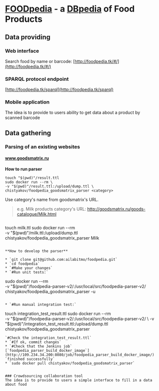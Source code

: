 # [FOODpedia](foodpedia.tk) - a [DBpedia](http://dbpedia.org/) of Food Products
## Data providing
### Web interface
Search food by name or barcode: [http://foodpedia.tk/#/](http://foodpedia.tk/#/)
### SPARQL protocol endpoint
[http://foodpedia.tk/sparql](http://foodpedia.tk/sparql)
### Mobile application
The idea is to provide to users ability to get data about a product by scanned barcode

## Data gathering
### Parsing of an existing websites
#### www.goodsmatrix.ru
**How to run parser**

```
touch "$(pwd)"/result.ttl
sudo docker run --rm \
-v "$(pwd)"/result.ttl:/upload/dump.ttl \
chistyakov/foodpedia_goodsmatrix_parser <category>
```

Use category's name from goodsmatrix's URL.
> e.g. Milk products category's URL: http://goodsmatrix.ru/goods-catalogue/Milk.html

> ```
touch milk.ttl
sudo docker run --rm \
-v "$(pwd)"/milk.ttl:/upload/dump.ttl \
chistyakov/foodpedia_goodsmatrix_parser Milk
```

**How to develop the parser**

* `git clone git@github.com:ailabitmo/foodpedia.git`
* `cd foodpedia`
* `#Make your changes`
* `#Run unit tests:`
```
sudo docker run --rm \
-v "$(pwd)"/foodpedia-parser-v2/:/usr/local/src/foodpedia-parser-v2/ \
chistyakov/foodpedia_goodsmatrix_parser -u
```

* `#Run manual integration test:`
```
touch integration_test_result.ttl
sudo docker run --rm \
-v "$(pwd)"/foodpedia-parser-v2/:/usr/local/src/foodpedia-parser-v2/ \
-v "$(pwd)"/integration_test_result.ttl:/upload/dump.ttl \
chistyakov/foodpedia_goodsmatrix_parser <category>
```
`#Check the integration_test_result.ttl`
* `#If ok, commit changes`
* `#Check that the Jenkins job` [`foodpedia_parser_build_docker_image`](http://109.234.34.200:8080/job/foodpedia_parser_build_docker_image/) `finished successfully`
* `sudo docker pull chistyakov/foodpedia_goodsmatrix_parser`


### Crowdsourcing collaboration tool
The idea is to provide to users a simple interface to fill in a data about food
